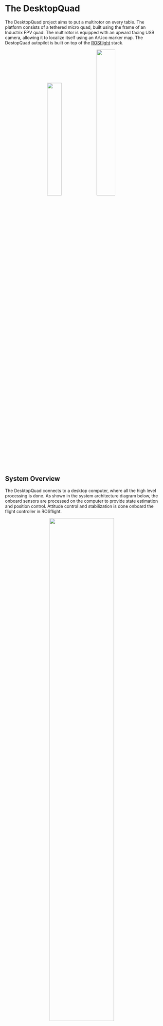 The DesktopQuad
===============

The DesktopQuad project aims to put a multirotor on every table. The platform consists of a tethered micro quad, built using the frame of an Inductrix FPV quad. The multirotor is equipped with an upward facing USB camera, allowing it to localize itself using an ArUco marker map. The DestopQuad autopilot is built on top of the [ROSflight](http://rosflight.org/) stack.

<p align="center">
    <img src="https://raw.githubusercontent.com/wiki/plusk01/desktopquad/figures/platform_sim.png" width="30.75%" />
    <img src="https://raw.githubusercontent.com/wiki/plusk01/desktopquad/figures/platform.jpg" width="35%" />
</p>

## System Overview ##

The DesktopQuad connects to a desktop computer, where all the high level processing is done. As shown in the system architecture diagram below, the onboard sensors are processed on the computer to provide state estimation and position control. Attitude control and stabilization is done onboard the flight controller in ROSflight.

<p align="center">
    <img src="https://raw.githubusercontent.com/wiki/plusk01/desktopquad/figures/sysarch.png" width="65%" />
</p>

## See it in Action ##

- [Maiden flight (RC)](https://www.youtube.com/watch?v=8vroYsu1chs&index=5&list=PLQc_kHscNTeguc7sT1ASR-9vpAyASg_8j)
- [Particle filter sim results](https://www.youtube.com/watch?v=7iTq9rV5ex4&index=1&t=4s&list=PLQc_kHscNTeguc7sT1ASR-9vpAyASg_8j)
- [Particle filter hardware results](https://www.youtube.com/watch?v=tHIVad2cPMA&index=2&list=PLQc_kHscNTeguc7sT1ASR-9vpAyASg_8j)

